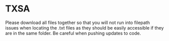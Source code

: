 # TXSA

Please download all files together so that you will not run into filepath issues when locating the .txt files as they should be easily accessible if they are in the same folder. Be careful when pushing updates to code.

